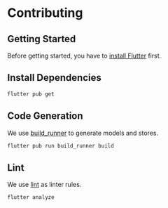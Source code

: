 # Contributing

## Getting Started

Before getting started, you have to [install Flutter](https://flutter.dev/docs/get-started/install) first.

## Install Dependencies

```sh
flutter pub get
```

## Code Generation

We use [build_runner](https://pub.dev/packages/build_runner) to generate models and stores.

```sh
flutter pub run build_runner build
```

## Lint

We use [lint](https://pub.dev/packages/lint) as linter rules.

```sh
flutter analyze
```
